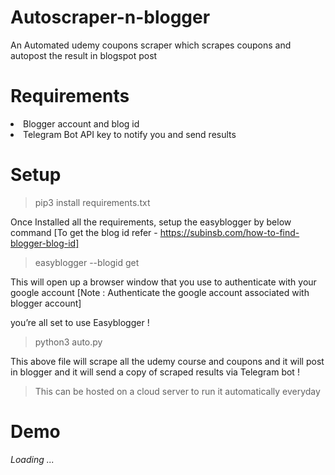 # Autoscraper-n-blogger
An Automated udemy coupons scraper which scrapes coupons and autopost the result in blogspot post 

# Requirements
<li> Blogger account and blog id
<li> Telegram Bot API key to notify you and send results

# Setup

> pip3 install requirements.txt

Once Installed all the requirements, setup the easyblogger by below command
[To get the blog id refer - https://subinsb.com/how-to-find-blogger-blog-id]

> easyblogger --blogid <yourblogid> get

This will open up a browser window that you use to authenticate with your google account 
[Note : Authenticate the google account associated with blogger account]

you’re all set to use Easyblogger !

> python3 auto.py

This above file will scrape all the udemy course and coupons and it will post in blogger and it will send a copy of scraped results via Telegram bot !

> This can be hosted on a cloud server to run it automatically everyday

# Demo
_Loading ..._
